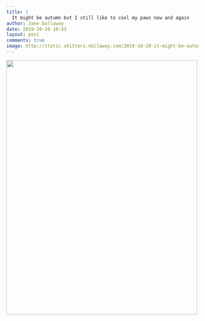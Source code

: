 ```yaml
---
title: |
  It might be autumn but I still like to cool my paws now and again
author: Jane Dallaway
date: 2019-10-20 10:53
layout: post
comments: true
image: http://static.skitters.dallaway.com/2019-10-20-it-might-be-autumn-but-i-still-like-to-cool-my-paws-now-and-again-thumb-1-IMG-0053.JPG
---
```


<div>
        <a href="http://static.skitters.dallaway.com/2019-10-20-it-might-be-autumn-but-i-still-like-to-cool-my-paws-now-and-again-fullsize-1-IMG-0053.JPG">
          <img src="http://static.skitters.dallaway.com/2019-10-20-it-might-be-autumn-but-i-still-like-to-cool-my-paws-now-and-again-thumb-1-IMG-0053.JPG" width="500" height="667"/>
        </a>
      </div>


  
      